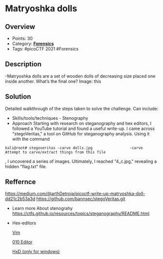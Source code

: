 # Matryoshka dolls

## Overview
- Points: 30
- Category:  **[Forensics](/Forensics)**
- Tags: #picoCTF 2021 #Forensics

## Description

-Matryoshka dolls are a set of wooden dolls of decreasing size placed one inside another. What’s the final one? Image: this

## Solution

Detailed walkthrough of the steps taken to solve the challenge. Can include:


- Skills/tools/techniques - Stenography
- Approach
Starting with research on steganography and hex editors, I followed a YouTube tutorial and found a useful write-up. I came across "stegoVeritas," a tool on GitHub for steganography analysis. Using it with the command
```
kali@root# stegoveritas -carve dolls.jpg                 -carve Attempt to carve/extract things from this file 
```
, I uncovered a series of images. Ultimately, I reached "4_c.jpg," revealing a hidden "flag.txt" file.


 


## Reffernce
https://medium.com/@arthDetroja/picoctf-write-up-matryoshka-doll-dd21c2b53a3d
https://github.com/bannsec/stegoVeritas.git
- Learn more About stenograhy
  https://ctfs.github.io/resources/topics/steganography/README.html
  
- Hex-editors
  
   [Vim](https://www.vim.org/)
  
   [010 Editor](https://www.sweetscape.com/010editor/)
  
   [HxD (only for windows)](https://mh-nexus.de/en/hxd/)
